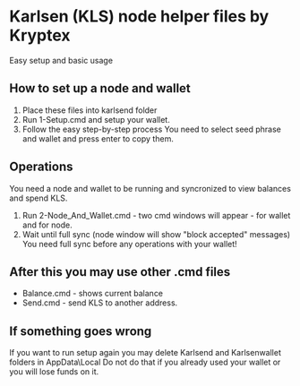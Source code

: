 # Karlsen (KLS) node helper files by Kryptex
Easy setup and basic usage

## How to set up a node and wallet
1. Place these files into karlsend folder
2. Run 1-Setup.cmd and setup your wallet. 
3. Follow the easy step-by-step process
You need to select seed phrase and wallet and press enter to copy them.

## Operations
You need a node and wallet to be running and syncronized to view balances and spend KLS.
1. Run  2-Node_And_Wallet.cmd - two cmd windows will appear - for wallet and for node. 
2. Wait until full sync (node window will show "block accepted" messages) You need full sync before any operations with your wallet!

## After this you may use other .cmd files
- Balance.cmd - shows current balance
- Send.cmd - send KLS to another address.

## If something goes wrong
If you want to run setup again you may delete Karlsend and Karlsenwallet folders in AppData\Local
Do not do that if you already used your wallet or you will lose funds on it.
